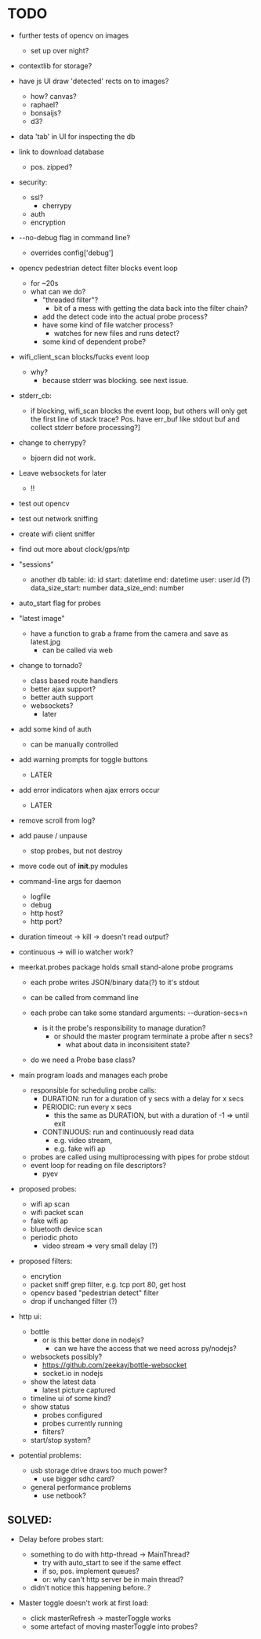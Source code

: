 TODO
==============================================================================

- further tests of opencv on images
    - set up over night?

- contextlib for storage?

- have js UI  draw 'detected' rects on to images?
    - how? canvas?
    - raphael?
    - bonsaijs?
    - d3?

- data 'tab' in UI for inspecting the db
- link to download database
    - pos. zipped?

- security:
    - ssl?
        - cherrypy
    - auth
    - encryption

- --no-debug flag in command line?
    - overrides config['debug']

- opencv pedestrian detect filter blocks event loop
    - for ~20s
    - what can we do?
        - "threaded filter"?
            - bit of a mess with getting the data back into the filter chain?
        - add the detect code into the actual probe process?
        - have some kind of file watcher process? 
            -  watches for new files and runs detect?
        - some kind of dependent probe?


- wifi_client_scan blocks/fucks event loop
    - why?
        - because stderr was blocking. see next issue.

- stderr_cb:
    - if blocking, wifi_scan blocks the event loop,
      but others will only get the first line of stack trace?
      Pos. have err_buf like stdout buf and collect stderr before processing?]

- change to cherrypy?
    - bjoern did not work.

- Leave websockets for later
    - !!

- test out opencv
- test out network sniffing
- create wifi client sniffer
- find out more about clock/gps/ntp

- "sessions"
    - another db table:
        id: id
        start: datetime
        end: datetime
        user: user.id (?)
        data_size_start: number
        data_size_end: number

- auto_start flag for probes

- "latest image"
    - have a function to grab a frame from the camera and save as latest.jpg
        - can be called via web

- change to tornado?
    - class based route handlers
    - better ajax support?
    - better auth support
    - websockets?
        - later

- add some kind of auth
    - can be manually controlled

- add warning prompts for toggle buttons
    - LATER
- add error indicators when ajax errors occur
    - LATER

- remove scroll from log?

- add pause / unpause
    - stop probes, but not destroy

- move code out of __init__.py modules

- command-line args for daemon
    - logfile
    - debug
    - http host?
    - http port?

- duration timeout -> kill -> doesn't read output?
- continuous -> will io watcher work?

- meerkat.probes package holds small stand-alone probe programs
    - each probe writes JSON/binary data(?) to it's stdout
    - can be called from command line
    - each probe can take some standard arguments:
        --duration-secs=n
        - is it the probe's responsibility to manage duration?
            - or should the master program terminate a probe after n secs?
                - what about data in inconsisitent state?

    - do we need a Probe base class?


- main program loads and manages each probe
    - responsible for scheduling probe calls:
        - DURATION: run for a duration of y secs with a delay for x secs
        - PERIODIC: run every x secs
            - this the same as DURATION, but with a duration of -1 => until exit
        - CONTINUOUS: run and continuously read data
            - e.g. video stream,
            - e.g. fake wifi ap
    - probes are called using multiprocessing with pipes for probe stdout
    - event loop for reading on file descriptors?
        - pyev

- proposed probes:
    - wifi ap scan
    - wifi packet scan
    - fake wifi ap
    - bluetooth device scan
    - periodic photo
        - video stream => very small delay (?)

- proposed filters:
    - encrytion
    - packet sniff grep filter, e.g. tcp port 80, get host
    - opencv based "pedestrian detect" filter
    - drop if unchanged filter (?)

- http ui:
    - bottle
        - or is this better done in nodejs?
            - can we have the access that we need across py/nodejs?
    - websockets possibly?
        - https://github.com/zeekay/bottle-websocket
        - socket.io in nodejs
    - show the latest data
        - latest picture captured
    - timeline ui of some kind?
    - show status
        - probes configured
        - probes currently running
        - filters?
    - start/stop system?

- potential problems:
    - usb storage drive draws too much power?
        - use bigger sdhc card?
    - general performance problems
        - use netbook?

SOLVED:
------------------------------------------------------------------------------
- Delay before probes start:
    - something to do with http-thread -> MainThread?
        - try with auto_start to see if the same effect
        - if so, pos. implement queues?
        - or: why can't http server be in main thread?
    - didn't notice this happening before..?

- Master toggle doesn't work at first load:
    - click masterRefresh -> masterToggle works
    - some artefact of moving masterToggle into probes?

